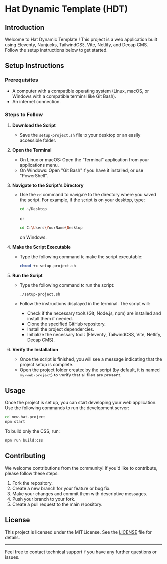# Hat Dynamic Template (HDT)

## Introduction

Welcome to Hat Dynamic Template ! This project is a web application built using Eleventy, Nunjucks, TailwindCSS, Vite, Netlify, and Decap CMS. Follow the setup instructions below to get started.

## Setup Instructions

### Prerequisites

- A computer with a compatible operating system (Linux, macOS, or Windows with a compatible terminal like Git Bash).
- An internet connection.

### Steps to Follow

1. **Download the Script**
   - Save the `setup-project.sh` file to your desktop or an easily accessible folder.

2. **Open the Terminal**
   - On Linux or macOS: Open the "Terminal" application from your applications menu.
   - On Windows: Open "Git Bash" if you have it installed, or use "PowerShell".

3. **Navigate to the Script's Directory**
   - Use the `cd` command to navigate to the directory where you saved the script. For example, if the script is on your desktop, type:

     ```sh
     cd ~/Desktop
     ```

     or

     ```sh
     cd C:\Users\YourName\Desktop
     ```

     on Windows.

4. **Make the Script Executable**
   - Type the following command to make the script executable:

     ```sh
     chmod +x setup-project.sh
     ```

5. **Run the Script**
   - Type the following command to run the script:
  
     ```sh
     ./setup-project.sh
     ```

   - Follow the instructions displayed in the terminal. The script will:
     - Check if the necessary tools (Git, Node.js, npm) are installed and install them if needed.
     - Clone the specified GitHub repository.
     - Install the project dependencies.
     - Initialize the necessary tools (Eleventy, TailwindCSS, Vite, Netlify, Decap CMS).

6. **Verify the Installation**
   - Once the script is finished, you will see a message indicating that the project setup is complete.
   - Open the project folder created by the script (by default, it is named `my-web-project`) to verify that all files are present.

## Usage

Once the project is set up, you can start developing your web application. Use the following commands to run the development server:

```sh
cd new-hat-project
npm start
```

To build only the CSS, run:

```sh
npm run build:css
```

## Contributing

We welcome contributions from the community! If you'd like to contribute, please follow these steps:

1. Fork the repository.
2. Create a new branch for your feature or bug fix.
3. Make your changes and commit them with descriptive messages.
4. Push your branch to your fork.
5. Create a pull request to the main repository.

## License

This project is licensed under the MIT License. See the [LICENSE](LICENSE) file for details.

---

Feel free to contact technical support if you have any further questions or issues.
